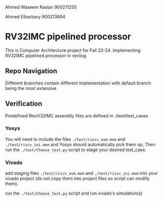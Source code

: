 
Ahmed Waseem Raslan 
900211250 

Ahmed Elbarbary 
900213694 

# RV32IMC pipelined processor
This is Computer Architecture project for Fall 23-24. 
Implementing RV32IMC pipelined processor in verilog. 

## Repo Navigation 
Different branches contain different implementation with default branch being the most extensive

## Verification 
Predefined RiscV32IMC assembly files are defined in ./test/test_cases

### Yosys
You will need to include the files ``./test/riscv_asm.mem`` and ``./test/riscv_ini.mem`` and Yosys should automatically pick them up, Then run the ``./test/Choose_test.py`` script to stage your desired test_case.

### Vivado 
add staging files ``./test/riscv_asm.mem`` and ``./test/riscv_ini.mem`` into your vivado project 
	(do not copy them into project files so script can modify them).

run the ``./test/Choose_test.py`` script and run vivado's simulation(s)